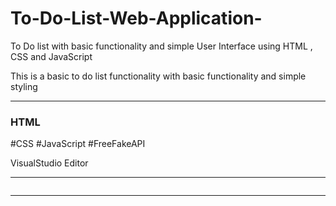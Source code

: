# To-Do-List-Web-Application-
To Do list with basic functionality and simple  User Interface  using HTML , CSS and JavaScript 

This is a basic to do list functionality with basic functionality and simple styling
***********
 
<h3>HTML</h3>
#CSS
#JavaScript
#FreeFakeAPI

VisualStudio Editor
****
<img src=""></img>

********

<img src="" ></img>
